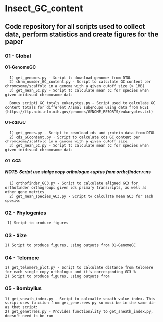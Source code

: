 # Insect_GC_content

## Code repository for all scripts used to collect data, perform statistics and create figures for the paper

### 01 - Global
#### 01-GenomeGC
      1) get_genomes.py - Script to download genomes from DTOL 
      2) chrm_number_GC_content.py - Script to calculate GC content per chromosome/scaffold in a genome with a given cutoff size (> 1MB)
      3) get_mean_GC.py - Script to calculate mean GC for species when given inidivual chromosome data

      Bonus script) GC_totals_eukaryotes.py - Script used to calculate GC content totals for different Animal subgroups using data from NCBI (https://ftp.ncbi.nlm.nih.gov/genomes/GENOME_REPORTS/eukaryotes.txt)

#### 01-cdsGC
      1) get_genes.py - Script to download cds and protein data from DTOL 
      2) cds_GCcontent.py - Script to calculate cds GC content per chromosome/scaffold in a genome with a given cutoff size.
      3) get_mean_GC.py - Script to calculate mean GC for species when given inidivual chromosome data

#### 01-GC3
##### NOTE: Script use sinlge copy orthologue ouptus from orthofinder runs 
      1) orthofinder_GC3.py - Script to calculate aligned GC3 for orthofinder orthogroups given cds primary transcripts, as well as other gene metrics
      2) get_mean_species_GC3.py - Script to calculate mean GC3 for each species 

### 02 - Phylogenies 
     1) Script to produce figures

### 03 - Size 
    1) Script to produce figures, using outputs from 01-GenomeGC

### 04 - Telomere 
    1) get_telomere_plot.py - Script to calculate distance from telomere for each single copy orthologue and it's corresponding GC3 %
    2) Script to produce figures, using outputs from 

### 05 - Bombylius
    1) get_sneath_index.py - Script to calcualte sneath value index. This script uses function from get_genetrees.py so must be in the same dir as that script:
    2) get_genetrees.py - Provides functionality to get_sneath_index.py, doesn't need to be run 
    
